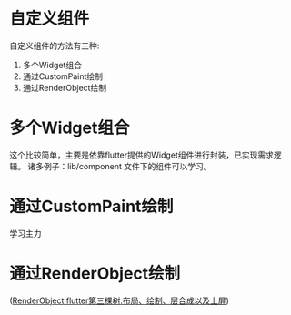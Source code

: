 # 自定义组件

自定义组件的方法有三种:
1. 多个Widget组合
2. 通过CustomPaint绘制
3. 通过RenderObject绘制

# 多个Widget组合 
  这个比较简单，主要是依靠flutter提供的Widget组件进行封装，已实现需求逻辑。
  诸多例子：lib/component 文件下的组件可以学习。

# 通过CustomPaint绘制
  学习主力
  
# 通过RenderObject绘制
  ([RenderObject flutter第三棵树:布局、绘制、层合成以及上屏](https://github.com/Jin857/flutter_provider_st/blob/main/RENDER_README.md))